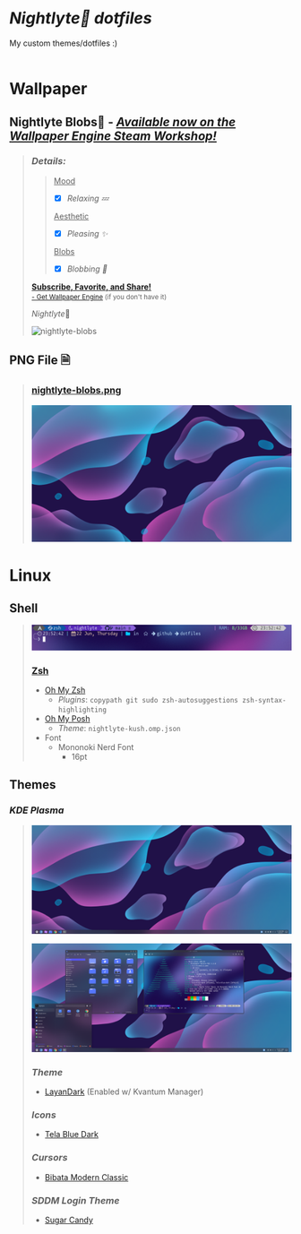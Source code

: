 # ***Nightlyte🌙 dotfiles*** 
My custom themes/dotfiles :)
<br></br>

# **Wallpaper**
## **Nightlyte Blobs🫧** - [***Available now on the Wallpaper Engine Steam Workshop!***](https://steamcommunity.com/sharedfiles/filedetails/?id=2996073544 "Nightlyte Blobs - Steam Workshop Page")
> <h3><i>Details:</i></h3>
> 
>> <u>Mood</u> 
>> - [x] *Relaxing 💤*
>>
>> <u>Aesthetic</u> 
>> - [x] *Pleasing ✨*
>>
>> <u>Blobs</u>
>> - [x] *Blobbing 🫧*
>
> [**Subscribe, Favorite, and Share!**](https://steamcommunity.com/sharedfiles/filedetails/?id=2996073544 "Nightlyte Blobs - Steam Workshop Page") <br><small> [- Get Wallpaper Engine](https://store.steampowered.com/app/431960/Wallpaper_Engine/ "Wallpaper Engine Steam Page") (if you don't have it)</small></br>
>
> <i>Nightlyte</i>🌙
>
> ![nightlyte-blobs](images/nightlyte-blobs.gif)
## **PNG File 🗎**
> ### [nightlyte-blobs.png](images/nightlyte-blobs.png)
> ![nightlyte-blobs](images/nightlyte-blobs.png)
<!-- >> <img src=images/nightlyte-blobs.gif width="750" height="750"> -->


# **Linux**

## **Shell** 
> ![nightlyte-kush](images/nightlyte-kush.png)
> ### [Zsh](https://github.com/ohmyzsh/ohmyzsh/wiki/Installing-ZSH)
>  * [Oh My Zsh](https://ohmyz.sh/)
>    - *Plugins*: `copypath git sudo zsh-autosuggestions zsh-syntax-highlighting`
>  * [Oh My Posh](https://ohmyposh.dev/)
>    - *Theme*: `nightlyte-kush.omp.json`
>  * Font
>    - Mononoki Nerd Font
>      - 16pt



## **Themes**
### *KDE Plasma*
> ![nightlyte-desktop](images/nightlyte-desktop.png)
>
> ![nightlyte-desktop](images/nightlyte-desktop-showcase.png)
> ### ***Theme*** 
> * [LayanDark](https://github.com/vinceliuice/Layan-gtk-theme) (Enabled w/ Kvantum Manager)
>
> ### ***Icons***
> * [Tela Blue Dark](https://github.com/vinceliuice/Tela-icon-theme)
>
> ### ***Cursors***
> * [Bibata Modern Classic](https://www.gnome-look.org/p/1914825)
>
> ### ***SDDM Login Theme***
> * [Sugar Candy](https://store.kde.org/p/1312658/)



<!-- # Helpful Commands
<details>
  <summary> 
    <b> Installing multiple fonts zips at once </b>
  </summary>

  ```bash
  # Download font zips from here - https://www.nerdfonts.com/font-downloads
  cd <your_font_zips>
  # next command extracts all TTF and OTF files into your `.fonts` folder.
  unzip "*.zip" "*.ttf" "*.otf" -d ${HOME}/.fonts
  # next command rebuilds font cache
  sudo fc-cache -f -v
  ```
  
</details>

<details>
  <summary> 
    <b> Importing/exporting gnome terminal profiles (gnome-terminal-profiles.dconf) </b>
  </summary>

  ```bash
  #Export profile to file
  dconf dump /org/gnome/terminal/legacy/profiles:/ > ~/gnome-terminal-profiles.dconf

  #Import profile from file
  dconf load /org/gnome/terminal/legacy/profiles:/ < /$LOCATION/gnome-terminal-profiles.dconf
  ```
  If you don't have dconf editor, you can install it with
  ```bash
  sudo apt-get install dconf-editor
  ```

</details> -->



